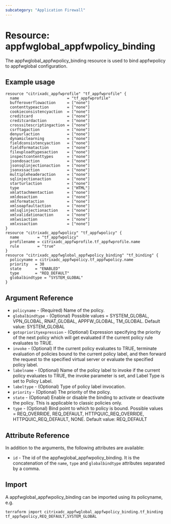 ```yaml
---
subcategory: "Application Firewall"
---
```


# Resource: appfwglobal_appfwpolicy_binding

The appfwglobal_appfwpolicy_binding resource is used to bind appfwpolicy to appfwglobal configuration.


## Example usage

```hcl
resource "citrixadc_appfwprofile" "tf_appfwprofile" {
  name                     = "tf_appfwprofile"
  bufferoverflowaction     = ["none"]
  contenttypeaction        = ["none"]
  cookieconsistencyaction  = ["none"]
  creditcard               = ["none"]
  creditcardaction         = ["none"]
  crosssitescriptingaction = ["none"]
  csrftagaction            = ["none"]
  denyurlaction            = ["none"]
  dynamiclearning          = ["none"]
  fieldconsistencyaction   = ["none"]
  fieldformataction        = ["none"]
  fileuploadtypesaction    = ["none"]
  inspectcontenttypes      = ["none"]
  jsondosaction            = ["none"]
  jsonsqlinjectionaction   = ["none"]
  jsonxssaction            = ["none"]
  multipleheaderaction     = ["none"]
  sqlinjectionaction       = ["none"]
  starturlaction           = ["none"]
  type                     = ["HTML"]
  xmlattachmentaction      = ["none"]
  xmldosaction             = ["none"]
  xmlformataction          = ["none"]
  xmlsoapfaultaction       = ["none"]
  xmlsqlinjectionaction    = ["none"]
  xmlvalidationaction      = ["none"]
  xmlwsiaction             = ["none"]
  xmlxssaction             = ["none"]
}
resource "citrixadc_appfwpolicy" "tf_appfwpolicy" {
  name        = "tf_appfwpolicy"
  profilename = citrixadc_appfwprofile.tf_appfwprofile.name
  rule        = "true"
}
resource "citrixadc_appfwglobal_appfwpolicy_binding" "tf_binding" {
  policyname = citrixadc_appfwpolicy.tf_appfwpolicy.name
  priority   = 30
  state      = "ENABLED"
  type       = "REQ_DEFAULT"
  globalbindtype = "SYSTEM_GLOBAL"
}
```


## Argument Reference

* `policyname` - (Required) Name of the policy.
* `globalbindtype` - (Optional) Possible values = SYSTEM_GLOBAL, VPN_GLOBAL, RNAT_GLOBAL, APPFW_GLOBAL, TM_GLOBAL. Default value: SYSTEM_GLOBAL
* `gotopriorityexpression` - (Optional) Expression specifying the priority of the next policy which will get evaluated if the current policy rule evaluates to TRUE.
* `invoke` - (Optional) If the current policy evaluates to TRUE, terminate evaluation of policies bound to the current policy label, and then forward the request to the specified virtual server or evaluate the specified policy label.
* `labelname` - (Optional) Name of the policy label to invoke if the current policy evaluates to TRUE, the invoke parameter is set, and Label Type is set to Policy Label.
* `labeltype` - (Optional) Type of policy label invocation.
* `priority` - (Optional) The priority of the policy.
* `state` - (Optional) Enable or disable the binding to activate or deactivate the policy. This is applicable to classic policies only.
* `type` - (Optional) Bind point to which to policy is bound. Possible values = REQ_OVERRIDE, REQ_DEFAULT, HTTPQUIC_REQ_OVERRIDE, HTTPQUIC_REQ_DEFAULT, NONE. Default value: REQ_DEFAULT


## Attribute Reference

In addition to the arguments, the following attributes are available:

* `id` - The id of the appfwglobal_appfwpolicy_binding. It is the concatenation of the `name`, `type` and `globalbindtype` attributes separated by a comma.


## Import

A appfwglobal_appfwpolicy_binding can be imported using its policyname, e.g.

```shell
terraform import citrixadc_appfwglobal_appfwpolicy_binding.tf_binding tf_appfwpolicy,REQ_DEFAULT,SYSTEM_GLOBAL
```
